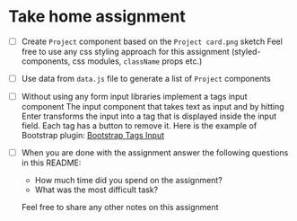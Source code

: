 # Take home assignment

- [ ] Create `Project` component based on the `Project card.png` sketch
  Feel free to use any css styling approach for this assignment (styled-components, css modules, `className` props etc.)

- [ ] Use data from `data.js` file to generate a list of `Project` components

- [ ] Without using any form input libraries implement a tags input component
  The input component that takes text as input and by hitting Enter transforms the input into a tag that is displayed inside the input field. Each tag has a button to remove it.
  Here is the example of Bootstrap plugin: [Bootstrap Tags Input](https://bootstrap-tagsinput.github.io/bootstrap-tagsinput/examples/)

- [ ] When you are done with the assignment answer the following questions in this README:
  - How much time did you spend on the assignment?
  - What was the most difficult task?
  
  Feel free to share any other notes on this assignment
